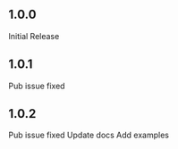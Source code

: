 ## 1.0.0

Initial Release

## 1.0.1

Pub issue fixed


## 1.0.2

Pub issue fixed
Update docs
Add examples
